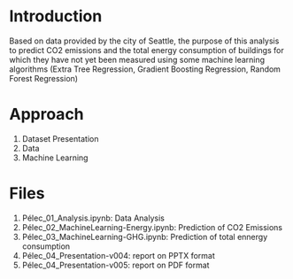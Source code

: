 # Introduction
Based on data provided by the city of Seattle, the purpose of this analysis to predict CO2 emissions and the total energy consumption of buildings for which they have not yet been measured using some machine learning algorithms (Extra Tree Regression, Gradient Boosting Regression, Random Forest Regression)

# Approach
1. Dataset Presentation
2. Data 
3. Machine Learning

# Files
1. Pélec_01_Analysis.ipynb: Data Analysis
2. Pélec_02_MachineLearning-Energy.ipynb: Prediction of CO2 Emissions
3. Pélec_03_MachineLearning-GHG.ipynb: Prediction of total ennergy consumption
4. Pélec_04_Presentation-v004: report on PPTX format
5. Pélec_04_Presentation-v005: report on PDF format
